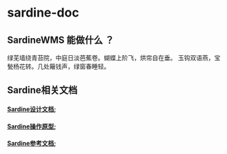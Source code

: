 # sardine-doc

## SardineWMS 能做什么 ？

绿芜墙绕青苔院，中庭日淡芭蕉卷。蝴蝶上阶飞，烘帘自在垂。
玉钩双语燕，宝甃杨花转。几处簸钱声，绿窗春睡轻。

## Sardine相关文档 
#### [Sardine设计文档](./sardine-design/Demo.md);
#### [Sardine操作原型](./sardine-protype/index.html);
#### [Sardine参考文档](http://motion.ant.design/exhibition/demo/list-sort);
